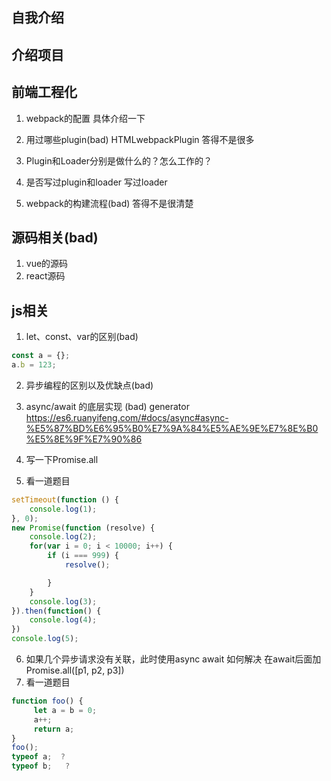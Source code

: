 ## 自我介绍
## 介绍项目
## 前端工程化
1. webpack的配置
具体介绍一下
2. 用过哪些plugin(bad)
HTMLwebpackPlugin
答得不是很多
3. Plugin和Loader分别是做什么的？怎么工作的？

4. 是否写过plugin和loader
写过loader
5. webpack的构建流程(bad)
答得不是很清楚
## 源码相关(bad)
1. vue的源码
2. react源码

## js相关
1. let、const、var的区别(bad)
```js
const a = {};
a.b = 123;
```
2. 异步编程的区别以及优缺点(bad)
3. async/await 的底层实现 (bad)
generator
https://es6.ruanyifeng.com/#docs/async#async-%E5%87%BD%E6%95%B0%E7%9A%84%E5%AE%9E%E7%8E%B0%E5%8E%9F%E7%90%86
4. 写一下Promise.all

5. 看一道题目
```js
setTimeout(function () {
    console.log(1);
}, 0);
new Promise(function (resolve) {
    console.log(2);
    for(var i = 0; i < 10000; i++) {
        if (i === 999) {
            resolve();

        }
    }
    console.log(3);
}).then(function() {
    console.log(4);
})
console.log(5);
```
6.  如果几个异步请求没有关联，此时使用async await 如何解决
在await后面加Promise.all([p1, p2, p3]) 
6. 看一道题目
```js
function foo() {
     let a = b = 0;
     a++;
     return a;
}
foo();
typeof a;  ?
typeof b;   ?
```
 <!-- 介绍项目
 webpack的配置
 webpack的构建流程
 Plugin和Loader分别是做什么的？怎么工作的？
 是否写过plugin和loader
 vue的源码  放弃
 react源码
 Promise.all -->

